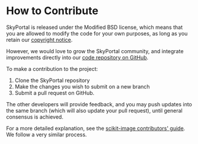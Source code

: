 # How to Contribute

SkyPortal is released under the Modified BSD license, which means that
you are allowed to modify the code for your own purposes, as long as
you retain
our
[copyright notice](https://github.com/skyportal/skyportal/blob/master/LICENSE.txt).

However, we would love to grow the SkyPortal community, and integrate
improvements directly into
our
[code repository on GitHub](https://github.com/skyportal/skyportal).

To make a contribution to the project:

1. Clone the SkyPortal repository
2. Make the changes you wish to submit on a new branch
3. Submit a pull request on GitHub.

The other developers will provide feedback, and you may push updates
into the same branch (which will also update your pull request), until
general consensus is achieved.

For a more detailed explanation, see
the
[scikit-image contributors' guide](http://scikit-image.org/docs/stable/contribute.html).
We follow a very similar process.
